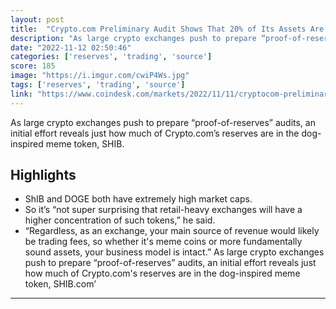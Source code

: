 ```yaml
---
layout: post
title:  "Crypto.com Preliminary Audit Shows That 20% of Its Assets Are in Shiba Inu Coin"
description: "As large crypto exchanges push to prepare “proof-of-reserves” audits, an initial effort reveals just how much of Crypto.com’s reserves are in the dog-inspired meme token, SHIB."
date: "2022-11-12 02:50:46"
categories: ['reserves', 'trading', 'source']
score: 185
image: "https://i.imgur.com/cwiP4Ws.jpg"
tags: ['reserves', 'trading', 'source']
link: "https://www.coindesk.com/markets/2022/11/11/cryptocom-preliminary-audit-shows-that-20-of-its-assets-are-in-shiba-inu-coin/"
---
```


As large crypto exchanges push to prepare “proof-of-reserves” audits, an initial effort reveals just how much of Crypto.com’s reserves are in the dog-inspired meme token, SHIB.

## Highlights

- ShIB and DOGE both have extremely high market caps.
- So it’s “not super surprising that retail-heavy exchanges will have a higher concentration of such tokens,” he said.
- “Regardless, as an exchange, your main source of revenue would likely be trading fees, so whether it's meme coins or more fundamentally sound assets, your business model is intact.” As large crypto exchanges push to prepare “proof-of-reserves” audits, an initial effort reveals just how much of Crypto.com's reserves are in the dog-inspired meme token, SHIB.com’

---

